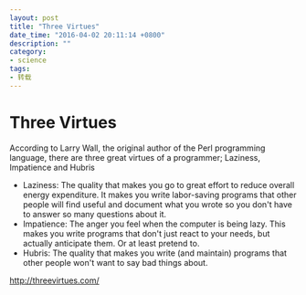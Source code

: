 ```yaml
---
layout: post
title: "Three Virtues"
date_time: "2016-04-02 20:11:14 +0800"
description: ""
category:
- science
tags:
- 转载
---
```


Three Virtues
====

According to Larry Wall, the original author of the Perl programming language, there are three great virtues of a programmer; Laziness, Impatience and Hubris

- Laziness: The quality that makes you go to great effort to reduce overall energy expenditure. It makes you write labor-saving programs that other people will find useful and document what you wrote so you don't have to answer so many questions about it.
- Impatience: The anger you feel when the computer is being lazy. This makes you write programs that don't just react to your needs, but actually anticipate them. Or at least pretend to.
- Hubris: The quality that makes you write (and maintain) programs that other people won't want to say bad things about.

<http://threevirtues.com/>
